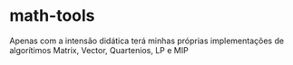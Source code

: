 # math-tools
Apenas com a intensão didática terá minhas próprias implementações de algorítimos Matrix, Vector, Quartenios, LP e MIP 
